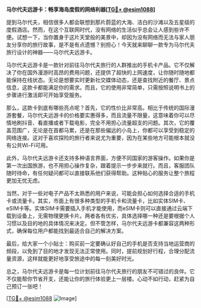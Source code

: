 **马尔代夫远游卡：畅享海岛度假的网络利器[[TG💪+ @esim1088](https://t.me/s/esim1088)]**

提到马尔代夫，相信很多人都会联想到那片蔚蓝的大海、洁白的沙滩以及五星级的度假酒店。然而，在这个互联网时代，没有网络的生活似乎总会让人感到些许不便。试想一下，当你置身于这片天堂般的美景中，却因为没有网络而无法与家人朋友分享你的旅行故事，是不是有点遗憾？别担心！今天就来聊聊一款专为马尔代夫旅行设计的神器——马尔代夫远游卡。

马尔代夫远游卡是一款针对前往马尔代夫旅行的人群推出的手机卡产品。它不仅解决了你在国外漫游时高昂的费用问题，还提供了超快的上网速度，让你随时随地都能保持在线状态。无论是想要实时更新社交媒体动态，还是查找附近的餐厅、景点信息，这款卡都能满足你的需求。而且，它的使用非常简单，只需按照说明书上的步骤进行激活即可开始享受服务。

那么，这款卡到底有哪些亮点呢？首先，它的性价比非常高。相比于传统的国际漫游套餐，马尔代夫远游卡的价格要实惠得多，而且流量不限量，这意味着你可以尽情地刷抖音、看直播或者下载电影，完全不用担心流量超支的问题。其次，它的覆盖范围广，无论是在首都马累，还是在那些偏远的小岛上，你都可以享受到稳定的网络连接。这对于喜欢探险的旅行者来说尤为重要，因为在某些地方可能根本就没有公共Wi-Fi可用。

此外，马尔代夫远游卡还支持多种语言界面，方便不同国家的游客操作。如果你是第一次出国旅游，也不用担心操作复杂，跟着提示一步步来就行。而且，客服团队随时待命，有任何疑问都可以直接联系他们获得帮助。这种贴心的服务让整个旅程更加无忧无虑。

当然，对于一些对电子产品不太熟悉的用户来说，可能会担心如何选择合适的手机卡或流量卡。其实，市面上有很多种类型的手机卡和流量卡，比如实体SIM卡、eSIM卡等。实体SIM卡需要插入手机才能使用，而eSIM卡则可以直接通过云端下载到设备上，无需物理更换卡片。两者各有优劣，具体选择哪一种还是要根据个人习惯以及目的地的具体情况来决定。但不管怎样，马尔代夫远游卡都兼容这两种形式，确保每位用户都能找到最适合自己的解决方案。

最后，给大家一个小贴士：购买前一定要确认好自己的手机是否支持当地运营商的频段，以免到了目的地才发现无法正常使用。同时，提前规划好行程，合理分配流量资源，这样就能更好地享受旅途中的每一刻美好时光。

总之，马尔代夫远游卡是每一位计划前往马尔代夫旅行的朋友不可错过的良伴。它不仅能帮你节省开支，还能让你的旅行体验更上一层楼。心动不如行动，赶紧为自己预订一张吧！

[[TG💪+ @esim1088](https://t.me/s/esim1088) ![Image](https://i.postimg.cc/4NQfJmqS/Snipaste-2025-05-13-00-14-12.png)]